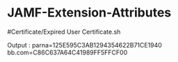 # JAMF-Extension-Attributes

#Certificate/Expired User Certificate.sh

Output :
parna=125E595C3AB1294354622B71CE1940 
bb.com=C86C637A64C41989FF5FFCF00
